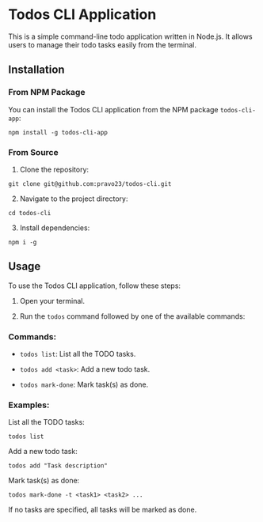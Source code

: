 # Todos CLI Application

This is a simple command-line todo application written in Node.js. It allows users to manage their todo tasks easily from the terminal.

## Installation

### From NPM Package

You can install the Todos CLI application from the NPM package `todos-cli-app`:

```
npm install -g todos-cli-app
```

### From Source

1. Clone the repository:

```
git clone git@github.com:pravo23/todos-cli.git
```

2. Navigate to the project directory:

```
cd todos-cli
```

3. Install dependencies:

```
npm i -g
```

## Usage

To use the Todos CLI application, follow these steps:

1. Open your terminal.

2. Run the `todos` command followed by one of the available commands:

### Commands:

- `todos list`: List all the TODO tasks.

- `todos add <task>`: Add a new todo task.

- `todos mark-done`: Mark task(s) as done.

### Examples:

List all the TODO tasks:

```
todos list
```

Add a new todo task:

```
todos add "Task description"
```

Mark task(s) as done:

```
todos mark-done -t <task1> <task2> ...
```

If no tasks are specified, all tasks will be marked as done.
